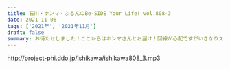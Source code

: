 ```yaml
---
title: 石川・ホンマ・ぶるんのBe-SIDE Your Life! vol.808-3
date: 2021-11-06
tags: ['2021年', '2021年11月']
draft: false
summary: お待たせしました！ここからはホンマさんとお届け！回線が心配ですがいきなりスカイプも！
---
```


http://project-phi.ddo.jp/ishikawa/ishikawa808_3.mp3
